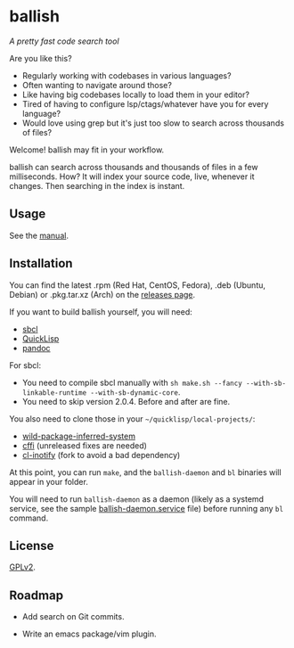 # ballish

_A pretty fast code search tool_

Are you like this?

- Regularly working with codebases in various languages?
- Often wanting to navigate around those?
- Like having big codebases locally to load them in your editor?
- Tired of having to configure lsp/ctags/whatever have you for every
  language?
- Would love using grep but it's just too slow to search across
  thousands of files?

Welcome! ballish may fit in your workflow.

ballish can search across thousands and thousands of files in a few
milliseconds. How? It will index your source code, live, whenever it
changes. Then searching in the index is instant.

## Usage

See the [manual][0].

## Installation

You can find the latest .rpm (Red Hat, CentOS, Fedora), .deb (Ubuntu,
Debian) or .pkg.tar.xz (Arch) on the [releases page][1].

If you want to build ballish yourself, you will need:

- [sbcl][2]
- [QuickLisp][3]
- [pandoc][4]

For sbcl:

- You need to compile sbcl manually with `sh make.sh --fancy
  --with-sb-linkable-runtime --with-sb-dynamic-core`.
- You need to skip version 2.0.4. Before and after are fine.

You also need to clone those in your `~/quicklisp/local-projects/`:

- [wild-package-inferred-system][5]
- [cffi][6] (unreleased fixes are needed)
- [cl-inotify][7] (fork to avoid a bad dependency)

At this point, you can run `make`, and the `ballish-daemon` and `bl`
binaries will appear in your folder.

You will need to run `ballish-daemon` as a daemon (likely as a systemd
service, see the sample [ballish-daemon.service][8] file) before
running any `bl` command.

## License

[GPLv2][9].

## Roadmap

- Add search on Git commits.
- Write an emacs package/vim plugin.


  [0]: MANUAL.md
  [1]: https://gitlab.com/ralt/ballish/-/releases
  [2]: http://sbcl.org
  [3]: https://www.quicklisp.org/beta/
  [4]: https://pandoc.org/
  [5]: https://github.com/privet-kitty/wild-package-inferred-system
  [6]: https://github.com/cffi/cffi
  [7]: https://github.com/ralt/cl-inotify
  [8]: ballish-daemon.service
  [9]: LICENSE
